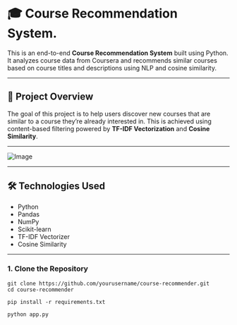 # 🎓 Course Recommendation System.

This is an end-to-end **Course Recommendation System** built using Python. It analyzes course data from Coursera and recommends similar courses based on course titles and descriptions using NLP and cosine similarity.

---

## 🚀 Project Overview

The goal of this project is to help users discover new courses that are similar to a course they’re already interested in. This is achieved using content-based filtering powered by **TF-IDF Vectorization** and **Cosine Similarity**.

---

![Image](https://github.com/user-attachments/assets/a0a90cc8-e21b-4330-92b0-c9d78f732987)

---

## 🛠️ Technologies Used

- Python
- Pandas
- NumPy
- Scikit-learn
- TF-IDF Vectorizer
- Cosine Similarity

---

### 1. Clone the Repository

```
git clone https://github.com/yourusername/course-recommender.git
cd course-recommender

```
```
pip install -r requirements.txt
```
```
python app.py
```

